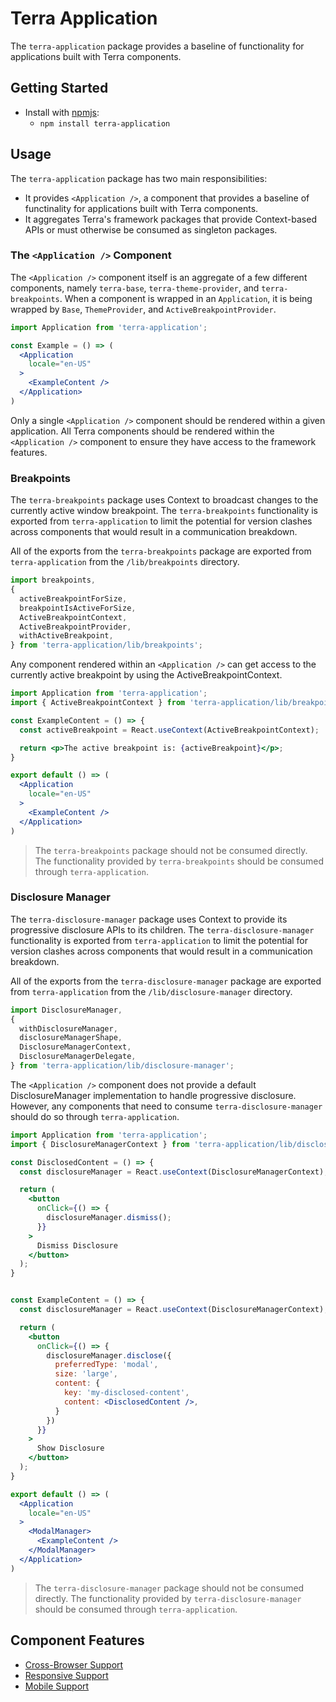 # Terra Application

The `terra-application` package provides a baseline of functionality for applications built with Terra components.

## Getting Started

- Install with [npmjs](https://www.npmjs.com):
  - `npm install terra-application`

## Usage

The `terra-application` package has two main responsibilities:
* It provides `<Application />`, a component that provides a baseline of functinality for applications built with Terra components.
* It aggregates Terra's framework packages that provide Context-based APIs or must otherwise be consumed as singleton packages.

### The `<Application />` Component

The `<Application />` component itself is an aggregate of a few different components, namely `terra-base`, `terra-theme-provider`, and `terra-breakpoints`. When a component is wrapped in an `Application`, it is being wrapped by `Base`, `ThemeProvider`, and `ActiveBreakpointProvider`.

```jsx
import Application from 'terra-application';

const Example = () => (
  <Application
    locale="en-US"
  >
    <ExampleContent />
  </Application>
)
```

Only a single `<Application />` component should be rendered within a given application. All Terra components should be rendered within the `<Application />` component to ensure they have access to the framework features.

### Breakpoints

The `terra-breakpoints` package uses Context to broadcast changes to the currently active window breakpoint. The `terra-breakpoints` functionality is exported from `terra-application` to limit the potential for version clashes across components that would result in a communication breakdown.

All of the exports from the `terra-breakpoints` package are exported from `terra-application` from the `/lib/breakpoints` directory.

```jsx
import breakpoints, 
{ 
  activeBreakpointForSize,
  breakpointIsActiveForSize,
  ActiveBreakpointContext,
  ActiveBreakpointProvider,
  withActiveBreakpoint,
} from 'terra-application/lib/breakpoints';
```

Any component rendered within an `<Application />` can get access to the currently active breakpoint by using the ActiveBreakpointContext.

```jsx
import Application from 'terra-application';
import { ActiveBreakpointContext } from 'terra-application/lib/breakpoints';

const ExampleContent = () => {
  const activeBreakpoint = React.useContext(ActiveBreakpointContext);

  return <p>The active breakpoint is: {activeBreakpoint}</p>;
}

export default () => (
  <Application
    locale="en-US"
  >
    <ExampleContent />
  </Application>
)
```

> The `terra-breakpoints` package should not be consumed directly. The functionality provided by `terra-breakpoints` should be consumed through `terra-application`.

### Disclosure Manager

The `terra-disclosure-manager` package uses Context to provide its progressive disclosure APIs to its children. The `terra-disclosure-manager` functionality is exported from `terra-application` to limit the potential for version clashes across components that would result in a communication breakdown.

All of the exports from the `terra-disclosure-manager` package are exported from `terra-application` from the `/lib/disclosure-manager` directory.

```jsx
import DisclosureManager, 
{ 
  withDisclosureManager, 
  disclosureManagerShape, 
  DisclosureManagerContext, 
  DisclosureManagerDelegate,
} from 'terra-application/lib/disclosure-manager';
```

The `<Application />` component does not provide a default DisclosureManager implementation to handle progressive disclosure. However, any components that need to consume `terra-disclosure-manager` should do so through `terra-application`.

```jsx
import Application from 'terra-application';
import { DisclosureManagerContext } from 'terra-application/lib/disclosure-manager';

const DisclosedContent = () => {
  const disclosureManager = React.useContext(DisclosureManagerContext);

  return (
    <button
      onClick={() => {
        disclosureManager.dismiss();
      }}
    >
      Dismiss Disclosure
    </button>
  );
}


const ExampleContent = () => {
  const disclosureManager = React.useContext(DisclosureManagerContext);

  return (
    <button
      onClick={() => {
        disclosureManager.disclose({
          preferredType: 'modal',
          size: 'large',
          content: {
            key: 'my-disclosed-content',
            content: <DisclosedContent />,
          }
        })
      }}
    >
      Show Disclosure
    </button>
  );
}

export default () => (
  <Application
    locale="en-US"
  >
    <ModalManager>
      <ExampleContent />
    </ModalManager>
  </Application>
)
```


> The `terra-disclosure-manager` package should not be consumed directly. The functionality provided by `terra-disclosure-manager` should be consumed through `terra-application`.


## Component Features
* [Cross-Browser Support](https://github.com/cerner/terra-ui/blob/master/src/terra-dev-site/contributing/ComponentStandards.e.contributing.md#cross-browser-support)
* [Responsive Support](https://github.com/cerner/terra-ui/blob/master/src/terra-dev-site/contributing/ComponentStandards.e.contributing.md#responsive-support)
* [Mobile Support](https://github.com/cerner/terra-ui/blob/master/src/terra-dev-site/contributing/ComponentStandards.e.contributing.md#mobile-support)
